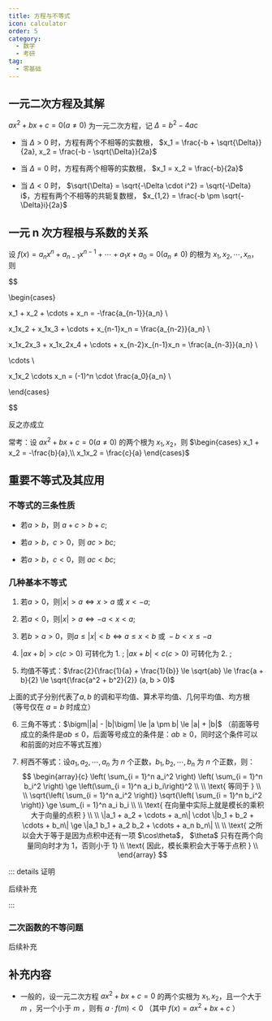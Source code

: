 ```yaml
---
title: 方程与不等式
icon: calculator
order: 5
category:
  - 数学
  - 考研
tag:
  - 零基础
---
```


## 一元二次方程及其解

$ax^2 + bx + c = 0 ( a \neq 0 )$ 为一元二次方程，记 $\Delta = b^2 - 4ac$

- 当 $\Delta > 0$ 时，方程有两个不相等的实数根， $x_1 = \frac{-b + \sqrt{\Delta}}{2a}, x_2 = \frac{-b - \sqrt{\Delta}}{2a}$

- 当 $\Delta = 0$ 时，方程有两个相等的实数根， $x_1 = x_2 = \frac{-b}{2a}$

- 当 $\Delta < 0$ 时， $\sqrt{\Delta} = \sqrt{-\Delta \cdot i^2} = \sqrt{-\Delta} i$，方程有两个不相等的共轭复数根， $x_{1,2} = \frac{-b \pm \sqrt{-\Delta}i}{2a}$

## 一元 n 次方程根与系数的关系

设 $f(x) = a_nx^n + a_{n-1}x^{n-1} + \cdots + a_1x + a_0 = 0 ( a_n \neq 0)$ 的根为 $x_1, x_2, \cdots, x_n$，则

$$

\begin{cases}

x_1 + x_2 + \cdots + x_n = -\frac{a_{n-1}}{a_n} \\

x_1x_2 + x_1x_3 + \cdots + x_{n-1}x_n = \frac{a_{n-2}}{a_n} \\

x_1x_2x_3 + x_1x_2x_4 + \cdots + x_{n-2}x_{n-1}x_n = \frac{a_{n-3}}{a_n} \\

\cdots \\

x_1x_2 \cdots x_n = (-1)^n \cdot \frac{a_0}{a_n} \\

\end{cases}

$$

反之亦成立

常考：设 $ax^2 + bx + c = 0(a \neq 0)$ 的两个根为 $x_1, x_2$，则 $\begin{cases} x_1 + x_2 = -\frac{b}{a},\\ x_1x_2 = \frac{c}{a} \end{cases}$

## 重要不等式及其应用

### 不等式的三条性质

- 若$a > b$，则 $a + c > b + c$;

- 若$a > b$，$c > 0$，则 $ac > bc$;

- 若$a > b$，$c < 0$，则 $ac < bc$;

### 几种基本不等式

1. 若$a > 0$，则$|x| > a \Leftrightarrow x > a \text{ 或 } x < -a$;

2. 若$a < 0$，则$|x| > a \Leftrightarrow -a < x < a$;

3. 若$b > a > 0$，则$a \le |x| < b \Leftrightarrow a \le x < b \text{ 或 } -b < x \le -a$

4. $|ax + b| > c (c > 0)$ 可转化为 1. ; $|ax + b| < c (c > 0)$ 可转化为 2. ;

5. 均值不等式：$\frac{2}{\frac{1}{a} + \frac{1}{b}} \le \sqrt{ab} \le \frac{a + b}{2} \le \sqrt{\frac{a^2 + b^2}{2}} (a, b > 0)$

上面的式子分别代表了$a, b$ 的调和平均值、算术平均值、几何平均值、均方根 （等号仅在 $a = b$ 时成立）

6. 三角不等式：$\bigm||a| - |b|\bigm| \le |a \pm b| \le |a| + |b|$ （前面等号成立的条件是$ab \le 0$，后面等号成立的条件是：$ab \ge 0$，同时这个条件可以和前面的对应不等式互推）

7. 柯西不等式：设$a_1, a_2, \cdots, a_n$ 为 $n$ 个正数，$b_1, b_2, \cdots, b_n$ 为 $n$ 个正数，则：
$$
\begin{array}{c}
\left( \sum_{i = 1}^n a_i^2 \right) \left( \sum_{i = 1}^n b_i^2 \right) \ge \left(\sum_{i = 1}^n a_i b_i\right)^2 \\
\\
\text{ 等同于 } \\
\\
\sqrt{\left( \sum_{i = 1}^n a_i^2 \right)} \sqrt{\left( \sum_{i = 1}^n b_i^2 \right)} \ge \sum_{i = 1}^n a_i b_i \\
\\
\text{ 在向量中实际上就是模长的乘积大于向量的点积 } \\
\\
\|a_1 + a_2 + \cdots + a_n\| \cdot \|b_1 + b_2 + \cdots + b_n\| \ge \|a_1 b_1 + a_2 b_2 + \cdots + a_n b_n\| \\
\\
\text{ 之所以会大于等于是因为点积中还有一项 $\cos\theta$， $\theta$ 只有在两个向量同向时才为 1，否则小于 1} \\
\text{ 因此，模长乘积会大于等于点积 } \\
\end{array}
$$

::: details 证明

后续补充

:::

### 二次函数的不等问题

后续补充

## 补充内容

- 一般的，设一元二次方程 $ax^2 + bx + c = 0$ 的两个实根为 $x_1, x_2$，且一个大于 $m$ ，另一个小于 $m$ ，则有 $a \cdot f(m) < 0$ （其中 $f(x) = ax^2 + bx + c$ ）
